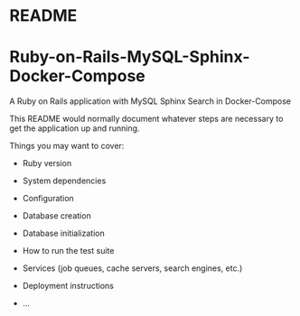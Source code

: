 # README
# Ruby-on-Rails-MySQL-Sphinx-Docker-Compose
A Ruby on Rails application with MySQL Sphinx Search in Docker-Compose

This README would normally document whatever steps are necessary to get the
application up and running.

Things you may want to cover:

* Ruby version

* System dependencies

* Configuration

* Database creation

* Database initialization

* How to run the test suite

* Services (job queues, cache servers, search engines, etc.)

* Deployment instructions

* ...
